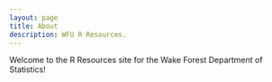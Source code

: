 ```yaml
---
layout: page
title: About
description: WFU R Resources.
---
```


Welcome to the R Resources site for the Wake Forest Department of Statistics!
